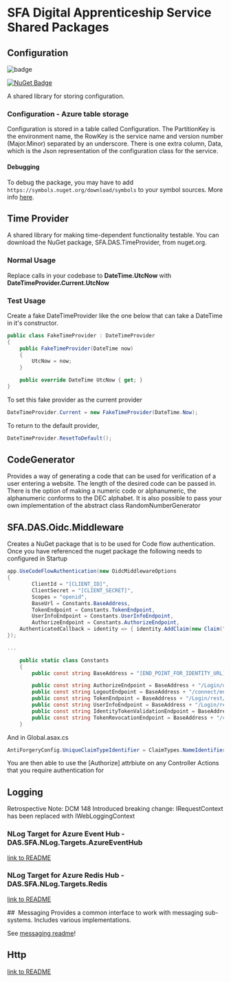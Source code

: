 # SFA Digital Apprenticeship Service Shared Packages

## Configuration

![badge](https://sfa-gov-uk.visualstudio.com/_apis/public/build/definitions/c39e0c0b-7aff-4606-b160-3566f3bbce23/74/badge)

[![NuGet Badge](https://buildstats.info/nuget/SFA.DAS.Configuration)](https://www.nuget.org/packages/SFA.DAS.Configuration/)

A shared library for storing configuration.

### Configuration - Azure table storage
Configuration is stored in a table called Configuration. The PartitionKey is the environment name, the RowKey is the service name and version number (Major.Minor) separated by an underscore. There is one extra column, Data, which is the Json representation of the configuration class for the service.

#### Debugging
To debug the package, you may have to add `https://symbols.nuget.org/download/symbols` to your symbol sources. More info [here](https://docs.microsoft.com/en-us/nuget/create-packages/symbol-packages-snupkg#nugetorg-symbol-server).

## Time Provider
A shared library for making time-dependent functionality testable. You can download the NuGet package, SFA.DAS.TimeProvider, from nuget.org.

### Normal Usage
Replace calls in your codebase to **DateTime.UtcNow** with **DateTimeProvider.Current.UtcNow**

### Test Usage
Create a fake DateTimeProvider like the one below that can take a DateTime in it's constructor.
```csharp
public class FakeTimeProvider : DateTimeProvider
{
    public FakeTimeProvider(DateTime now)
    {
        UtcNow = now;
    }

    public override DateTime UtcNow { get; }
}
```

To set this fake provider as the current provider

```csharp
DateTimeProvider.Current = new FakeTimeProvider(DateTime.Now);
```

To return to the default provider,

```csharp
DateTimeProvider.ResetToDefault();
```

## CodeGenerator
Provides a way of generating a code that can be used for verification of a user entering a website. The length of the desired code can be passed in. There is the option of making a numeric code or alphanumeric, the alphanumeric conforms to the DEC alphabet. It is also possible to pass your own implementation of the abstract class RandomNumberGenerator

## SFA.DAS.Oidc.Middleware
Creates a NuGet package that is to be used for Code flow authentication. Once you have referenced the nuget package the following needs to configured in Startup


```csharp
app.UseCodeFlowAuthentication(new OidcMiddlewareOptions
{
        ClientId = "[CLIENT_ID]",
        ClientSecret = "[CLIENT_SECRET]",
        Scopes = "openid",
        BaseUrl = Constants.BaseAddress,
        TokenEndpoint = Constants.TokenEndpoint,
        UserInfoEndpoint = Constants.UserInfoEndpoint,
        AuthorizeEndpoint = Constants.AuthorizeEndpoint,
	AuthenticatedCallback = identity => { identity.AddClaim(new Claim("CustomClaim", "new claim added")); }
});

...

    public static class Constants
    {
        public const string BaseAddress = "[END_POINT_FOR_IDENTITY_URL]";

        public const string AuthorizeEndpoint = BaseAddress + "/Login/dialog/appl/oidctest/wflow/authorize";
        public const string LogoutEndpoint = BaseAddress + "/connect/endsession";
        public const string TokenEndpoint = BaseAddress + "/Login/rest/appl/oidctest/wflow/token";
        public const string UserInfoEndpoint = BaseAddress + "/Login/rest/appl/oidctest/wflow/userinfo";
        public const string IdentityTokenValidationEndpoint = BaseAddress + "/connect/identitytokenvalidation";
        public const string TokenRevocationEndpoint = BaseAddress + "/connect/revocation";
    }


```

And in Global.asax.cs

```csharp
AntiForgeryConfig.UniqueClaimTypeIdentifier = ClaimTypes.NameIdentifier;
```

You are then able to use the [Authorize] attrbiute on any Controller Actions that you require authentication for

## Logging

Retrospective Note: DCM 148 Introduced breaking change: IRequestContext has been replaced with IWebLoggingContext

### NLog Target for Azure Event Hub - DAS.SFA.NLog.Targets.AzureEventHub
[link to README](Logging/SFA.DAS.NLog.Targets.AzureEventHub/README.MD)

### NLog Target for Azure Redis Hub - DAS.SFA.NLog.Targets.Redis
[link to README](Logging/SFA.DAS.NLog.Targets.Redis/README.MD)

##  Messaging
Provides a common interface to work with messaging sub-systems. Includes various implementations.

See [messaging readme](Messaging/README.md)!

## Http

[link to README](SFA.DAS.Http/README.md)
